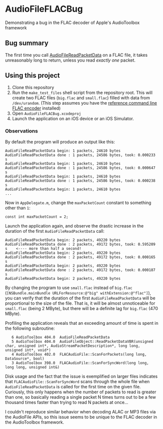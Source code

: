 # AudioFileFLACBug
Demonstrating a bug in the FLAC decoder of Apple's AudioToolbox framework

## Bug summary

The first time you call [AudioFileReadPacketData](https://developer.apple.com/documentation/audiotoolbox/1502788-audiofilereadpacketdata?language=objc) on a FLAC file, it takes unreasonably long to return, unless you read *exactly one* packet. 

## Using this project

1. Clone this repository
2. Run the `make_test_files` shell script from the repository root. This will create two FLAC files (`big.flac` and `small.flac`) filled with data from `/dev/urandom`. (This step assumes you have the [reference command line FLAC encoder](https://xiph.org/flac/download.html) installed)
3. Open `AudioFileFLACBug.xcodeproj`
4. Launch the application on an iOS device or an iOS Simulator.

### Observations

By default the program will produce an output like this:
```
AudioFileReadPacketData begin: 1 packets, 24610 bytes
AudioFileReadPacketData done : 1 packets, 24586 bytes, took: 0.000233 s
AudioFileReadPacketData begin: 1 packets, 24610 bytes
AudioFileReadPacketData done : 1 packets, 24586 bytes, took: 0.000647 s
AudioFileReadPacketData begin: 1 packets, 24610 bytes
AudioFileReadPacketData done : 1 packets, 24586 bytes, took: 0.000238 s
AudioFileReadPacketData begin: 1 packets, 24610 bytes
...
```
Now in `AppDelegate.m`, change the `maxPacketCount` constant to something other than `1`:
```
const int maxPacketCount = 2;
```
Launch the application again, and observe the drastic increase in the duration of the first `AudioFileReadPacketData` call:
```
AudioFileReadPacketData begin: 2 packets, 49220 bytes
AudioFileReadPacketData done : 2 packets, 49172 bytes, took: 0.595209 s    <---- more than half a second!
AudioFileReadPacketData begin: 2 packets, 49220 bytes
AudioFileReadPacketData done : 2 packets, 49172 bytes, took: 0.000165 s
AudioFileReadPacketData begin: 2 packets, 49220 bytes
AudioFileReadPacketData done : 2 packets, 49172 bytes, took: 0.000187 s
AudioFileReadPacketData begin: 2 packets, 49220 bytes
```
By changing the program to use `small.flac` instead of `big.flac` (`[NSBundle.mainBundle URLForResource:@"big" withExtension:@"flac"]`), you can verify that the duration of the first `AudioFileReadPacketData` will be proportional to the size of the file. That is, it will be almost unnoticeable for `small.flac` (being 2 MByte), but there will be a definite lag for `big.flac` (470 MByte). 

Profiling the application reveals that an exceeding amount of time is spent in the following subroutine:

```
   6 AudioToolbox 404.0  AudioFileReadPacketData
   5 AudioToolbox 404.0  AudioFileObject::ReadPacketDataVBR(unsigned char, unsigned int*, AudioStreamPacketDescription*, long long, unsigned int*, void*)
   4 AudioToolbox 402.0  FLACAudioFile::ScanForPackets(long long, DataSource*, bool)
   3 AudioToolbox 398.0  FLACAudioFile::ScanForSyncWord(long long, long long, unsigned int&)
```

Disk usage and the fact that the issue is exemplified on larger files indicates that `FLACAudioFile::ScanForSyncWord` scans through the whole file when `AudioFileReadPacketData` is called for the first time on the given file. Curiously, this only happens when the number of packets to read is greater than one, so basically reading a single packet N times turns out to be a few thousand times faster than trying to read N packets at once...

I couldn't reproduce similar behavior when decoding ALAC or MP3 files via the AudioFile APIs, so this issue seems to be unique to the FLAC decoder in the AudioToolbox framework. 
